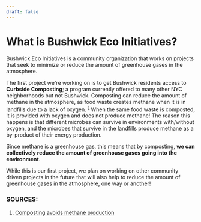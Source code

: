 ```yaml
---
draft: false
---
```

# What is Bushwick Eco Initiatives?
Bushwick Eco Initiatives is a community organization that works on projects that seek to minimize or reduce the amount of greenhouse gases in the atmosphere.  

The first project we're working on is to get Bushwick residents access to **Curbside Composting**; a program currently offered to many other NYC neighborhoods but not Bushwick. Composting can reduce the amount of methane in the atmosphere, as food waste creates methane when it is in landfills due to a lack of oxygen. <sup>[1](https://www.agric.wa.gov.au/climate-change/composting-avoid-methane-production#:~:text=Decomposing%20organic%20material%20in%20anaerobic,releases%20methane%20into%20the%20atmosphere.&text=However%2C%20the%20aerobic%20process%20of,in%20the%20presence%20of%20oxygen)</sup> When the same food waste is composted, it is provided with oxygen and does not produce methane! The reason this happens is that different microbes can survive in environments with/without oxygen, and the microbes that survive in the landfills produce methane as a by-product of their energy production.

Since methane is a greenhouse gas, this means that by composting, **we can collectively reduce the amount of greenhouse gases going into the environment**.

While this is our first project, we plan on working on other community driven projects
in the future that will also help to reduce the amount of greenhouse gases in the
atmosphere, one way or another!

### SOURCES:
1. [Composting avoids methane production](https://www.agric.wa.gov.au/climate-change/composting-avoid-methane-production#:~:text=Decomposing%20organic%20material%20in%20anaerobic,releases%20methane%20into%20the%20atmosphere.&text=However%2C%20the%20aerobic%20process%20of,in%20the%20presence%20of%20oxygen)
